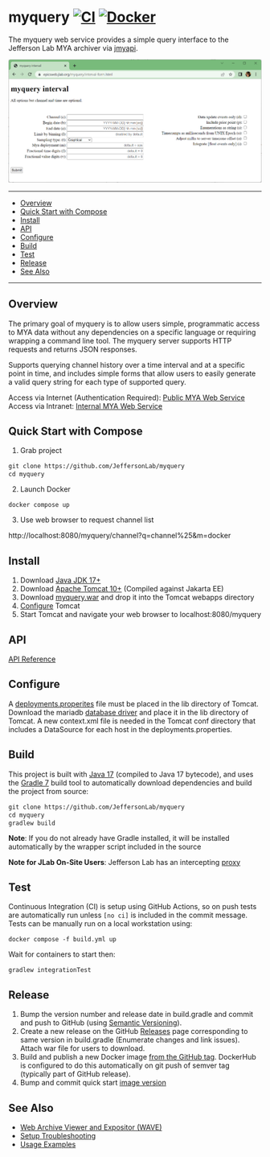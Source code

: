 # myquery [![CI](https://github.com/JeffersonLab/myquery/actions/workflows/ci.yml/badge.svg)](https://github.com/JeffersonLab/myquery/actions/workflows/ci.yml) [![Docker](https://img.shields.io/docker/v/jeffersonlab/myquery?sort=semver&label=DockerHub)](https://hub.docker.com/r/jeffersonlab/myquery)
The myquery web service provides a simple query interface to the Jefferson Lab MYA archiver via [jmyapi](https://github.com/JeffersonLab/jmyapi). 

![Screenshot](https://github.com/JeffersonLab/myquery/raw/main/Screenshot.png?raw=true "Screenshot")

---
 - [Overview](https://github.com/JeffersonLab/myquery#overview)   
 - [Quick Start with Compose](https://github.com/JeffersonLab/myquery#quick-start-with-compose)    
 - [Install](https://github.com/JeffersonLab/myquery#install)   
 - [API](https://github.com/JeffersonLab/myquery#api)    
 - [Configure](https://github.com/JeffersonLab/myquery#configure)    
 - [Build](https://github.com/JeffersonLab/myquery#build)
 - [Test](https://github.com/JeffersonLab/myquery#test)
 - [Release](https://github.com/JeffersonLab/myquery#release)
 - [See Also](https://github.com/JeffersonLab/myquery#see-also)
---

## Overview
The primary goal of myquery is to allow users simple, programmatic access to MYA data without any dependencies on a specific language or requiring wrapping a command line tool.  The myquery server supports HTTP requests and returns JSON responses.

Supports querying channel history over a time interval and at a specific point in time, and includes simple forms that allow users to easily generate a valid query string for each type of supported query.

Access via Internet (Authentication Required): [Public MYA Web Service](https://epicsweb.jlab.org/myquery/)   
Access via Intranet: [Internal MYA Web Service](https://myaweb.acc.jlab.org/myquery/)

## Quick Start with Compose 
1. Grab project
```
git clone https://github.com/JeffersonLab/myquery
cd myquery
```
2. Launch Docker
```
docker compose up
```
3. Use web browser to request channel list

http://localhost:8080/myquery/channel?q=channel%25&m=docker

## Install
 1. Download [Java JDK 17+](https://adoptium.net/)
 2. Download [Apache Tomcat 10+](http://tomcat.apache.org/) (Compiled against Jakarta EE)
 3. Download [myquery.war](https://github.com/JeffersonLab/myquery/releases) and drop it into the Tomcat webapps directory
 4. [Configure](https://github.com/JeffersonLab/myquery#configure) Tomcat
 5. Start Tomcat and navigate your web browser to localhost:8080/myquery

## API    

[API Reference](https://github.com/JeffersonLab/myquery/wiki/API-Reference)

## Configure
A [deployments.properites](https://github.com/JeffersonLab/jmyapi#deployments) file must be placed in the lib directory of Tomcat.  Download the mariadb [database driver](https://repo1.maven.org/maven2/org/mariadb/jdbc/mariadb-java-client/3.0.8/mariadb-java-client-3.0.8.jar) and place it in the lib directory of Tomcat.  A new context.xml file is needed in the Tomcat conf directory that includes a DataSource for each host in the deployments.properties. 

## Build
This project is built with [Java 17](https://adoptium.net/) (compiled to Java 17 bytecode), and uses the [Gradle 7](https://gradle.org/) build tool to automatically download dependencies and build the project from source:

```
git clone https://github.com/JeffersonLab/myquery
cd myquery
gradlew build
```
**Note**: If you do not already have Gradle installed, it will be installed automatically by the wrapper script included in the source

**Note for JLab On-Site Users**: Jefferson Lab has an intercepting [proxy](https://gist.github.com/slominskir/92c25a033db93a90184a5994e71d0b78)


## Test
Continuous Integration (CI) is setup using GitHub Actions, so on push tests are automatically run unless `[no ci]` is included in the commit message.   Tests can be manually run on a local workstation using:
```
docker compose -f build.yml up
```
Wait for containers to start then:
```
gradlew integrationTest
```

## Release
1. Bump the version number and release date in build.gradle and commit and push to GitHub (using [Semantic Versioning](https://semver.org/)).   
2. Create a new release on the GitHub [Releases](https://github.com/JeffersonLab/myquery/releases) page corresponding to same version in build.gradle (Enumerate changes and link issues).  Attach war file for users to download.
3. Build and publish a new Docker image [from the GitHub tag](https://gist.github.com/slominskir/a7da801e8259f5974c978f9c3091d52c#8-build-an-image-based-of-github-tag).  DockerHub is configured to do this automatically on git push of semver tag (typically part of GitHub release).
4. Bump and commit quick start [image version](https://github.com/JeffersonLab/myquery/blob/main/docker-compose.override.yml)

## See Also
   - [Web Archive Viewer and Expositor (WAVE)](https://github.com/JeffersonLab/wave)
   - [Setup Troubleshooting](https://github.com/JeffersonLab/myquery/wiki/Setup-Troubleshooting)
   - [Usage Examples](https://github.com/JeffersonLab/myquery/wiki/Usage-Examples)
